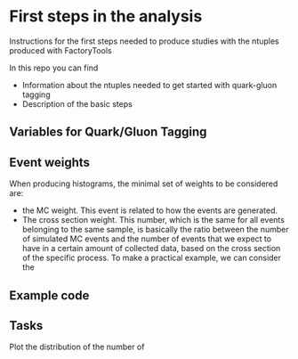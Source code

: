 # First steps in the analysis
Instructions for the first steps needed to produce studies with the ntuples produced with FactoryTools

In this repo you can find 
* Information about the ntuples needed to get started with quark-gluon tagging 
* Description of the basic steps 

## Variables for Quark/Gluon Tagging 

## Event weights 
When producing histograms, the minimal set of weights to be considered are:
* the MC weight. This event is related to how the events are generated. 
* The cross section weight. This number, which is the same for all events belonging to the same sample, is basically the ratio between the number of simulated MC events and the number of events that we expect to have in a certain amount of collected data, based on the cross section of the specific process.
To make a practical example, we can consider the 

## Example code 

## Tasks
Plot the distribution of the number of 
